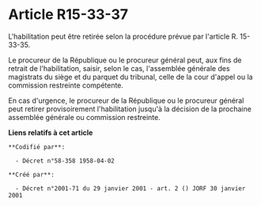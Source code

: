 # Article R15-33-37

L'habilitation peut être retirée selon la procédure prévue par l'article R. 15-33-35.

Le procureur de la République ou le procureur général peut, aux fins de retrait de l'habilitation, saisir, selon le cas,
l'assemblée générale des magistrats du siège et du parquet du tribunal, celle de la cour d'appel ou la commission restreinte
compétente.

En cas d'urgence, le procureur de la République ou le procureur général peut retirer provisoirement l'habilitation jusqu'à la
décision de la prochaine assemblée générale ou commission restreinte.

**Liens relatifs à cet article**

	**Codifié par**:

	  - Décret n°58-358 1958-04-02

	**Créé par**:

	  - Décret n°2001-71 du 29 janvier 2001 - art. 2 () JORF 30 janvier 2001

